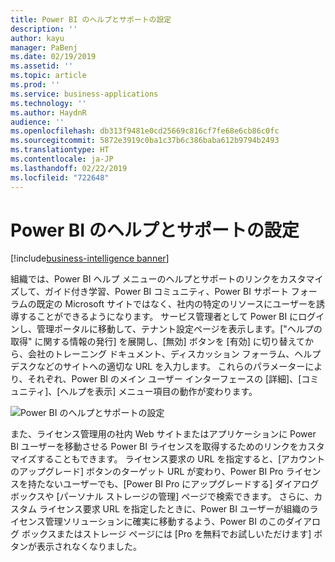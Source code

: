 ```yaml
---
title: Power BI のヘルプとサポートの設定
description: ''
author: kayu
manager: PaBenj
ms.date: 02/19/2019
ms.assetid: ''
ms.topic: article
ms.prod: ''
ms.service: business-applications
ms.technology: ''
ms.author: HaydnR
audience: ''
ms.openlocfilehash: db313f9481e0cd25669c816cf7fe68e6cb86c0fc
ms.sourcegitcommit: 5872e3919c0ba1c37b6c386baba612b9794b2493
ms.translationtype: HT
ms.contentlocale: ja-JP
ms.lasthandoff: 02/22/2019
ms.locfileid: "722648"
---
```

# <a name="power-bi-help-and-support-settings"></a>Power BI のヘルプとサポートの設定

[!include[business-intelligence banner](../../includes/business-intelligence.md)]



組織では、Power BI ヘルプ メニューのヘルプとサポートのリンクをカスタマイズして、ガイド付き学習、Power BI コミュニティ、Power BI サポート フォーラムの既定の Microsoft サイトではなく、社内の特定のリソースにユーザーを誘導することができるようになります。 サービス管理者として Power BI にログインし、管理ポータルに移動して、テナント設定ページを表示します。["ヘルプの取得" に関する情報の発行] を展開し、[無効] ボタンを [有効] に切り替えてから、会社のトレーニング ドキュメント、ディスカッション フォーラム、ヘルプ デスクなどのサイトへの適切な URL を入力します。 これらのパラメーターにより、それぞれ、Power BI のメイン ユーザー インターフェースの [詳細]、[コミュニティ]、[ヘルプを表示] メニュー項目の動作が変わります。

![Power BI のヘルプとサポートの設定](media/help-and-support-settings.png "Power BI のヘルプとサポートの設定")

また、ライセンス管理用の社内 Web サイトまたはアプリケーションに Power BI ユーザーを移動させる Power BI ライセンスを取得するためのリンクをカスタマイズすることもできます。 ライセンス要求の URL を指定すると、[アカウントのアップグレード] ボタンのターゲット URL が変わり、Power BI Pro ライセンスを持たないユーザーでも、[Power BI Pro にアップグレードする] ダイアログ ボックスや [パーソナル ストレージの管理] ページで検索できます。 さらに、カスタム ライセンス要求 URL を指定したときに、Power BI ユーザーが組織のライセンス管理ソリューションに確実に移動するよう、Power BI のこのダイアログ ボックスまたはストレージ ページには [Pro を無料でお試しいただけます] ボタンが表示されなくなりました。
